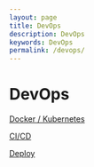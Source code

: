 ```yaml
---
layout: page
title: DevOps
description: DevOps
keywords: DevOps
permalink: /devops/
---
```


# DevOps

[Docker / Kubernetes](/devops/containers/)

[CI/CD](/devops/ci-cd/)

[Deploy](/devops/deploy/)
